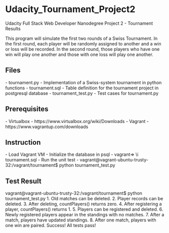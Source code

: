 # Udacity_Tournament_Project2
Udacity Full Stack Web Developer Nanodegree Project 2 - Tournament Results
<p>This program will simulate the first two rounds of a Swiss Tournament. In the first round, each player will be randomly assigned to another and a win or loss will be recorded. In the second round, those players who have one win will play one another and those with one loss will play one another.</p>

<h2>Files</h2>
 - tournament.py - Implementation of a Swiss-system tournament in python functions
 - tournament.sql - Table definition for the tournament project in postgresql database
 - tournament_test.py - Test cases for tournament.py

<h2>Prerequisites</h2>
 - Virtualbox - https://www.virtualbox.org/wiki/Downloads
 - Vagrant - https://www.vagrantup.com/downloads

<h2>Instruction</h2>
 - Load Vagrant VM
 - Initialize the database in psql
  - vagrant=> \i tournament.sql
 - Run the unit test
  - vagrant@vagrant-ubuntu-trusty-32:/vagrant/tournament$ python tournament_test.py

<h2>Test Result</h2>
  vagrant@vagrant-ubuntu-trusty-32:/vagrant/tournament$ python tournament_test.py
  1. Old matches can be deleted.
  2. Player records can be deleted.
  3. After deleting, countPlayers() returns zero.
  4. After registering a player, countPlayers() returns 1.
  5. Players can be registered and deleted.
  6. Newly registered players appear in the standings with no matches.
  7. After a match, players have updated standings.
  8. After one match, players with one win are paired.
  Success!  All tests pass!
